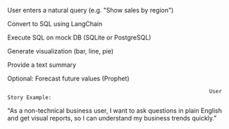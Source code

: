 User enters a natural query (e.g. "Show sales by region")

Convert to SQL using LangChain

Execute SQL on mock DB (SQLite or PostgreSQL)

Generate visualization (bar, line, pie)

Provide a text summary

Optional: Forecast future values (Prophet)

                                                                    User Story Example:

"As a non-technical business user, I want to ask questions in plain English and get visual reports, so I can understand my business trends quickly."
